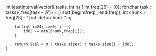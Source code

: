  int leastInterval(vector<char>& tasks, int n) {
        int freq[26] = {0};
        for(char task : tasks){
            freq[task - 'A']++;
        }
        sort(begin(freq) , end(freq));
        int chunk = freq[25] - 1;
        int idel = chunk * n;

        for(int i=24; i>=0; i--){
            idel -= min(chunk,freq[i]);
        }

        return idel < 0 ? tasks.size() : tasks.size() + idel;
    }
